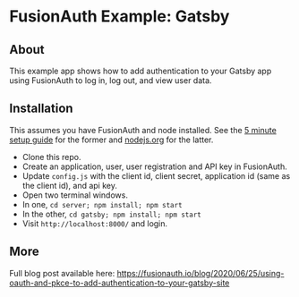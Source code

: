# FusionAuth Example: Gatsby

## About

This example app shows how to add authentication to your Gatsby app using FusionAuth to log in, log out, and view user data.

## Installation

This assumes you have FusionAuth and node installed. See the [5 minute setup guide](https://fusionauth.io/docs/v1/tech/5-minute-setup-guide) for the former and [nodejs.org](https://nodejs.org/) for the latter.

* Clone this repo.
* Create an application, user, user registration and API key in FusionAuth.
* Update `config.js` with the client id, client secret, application id (same as the client id), and api key.
* Open two terminal windows. 
* In one, `cd server; npm install; npm start`
* In the other, `cd gatsby; npm install; npm start`
* Visit `http://localhost:8000/` and login.

## More

Full blog post available here: https://fusionauth.io/blog/2020/06/25/using-oauth-and-pkce-to-add-authentication-to-your-gatsby-site
